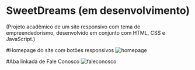 # SweetDreams (em desenvolvimento)

(Projeto acadêmico de um site responsivo com tema de empreendedorismo, desenvolvido em conjunto com HTML, CSS e JavaScript.)

#Homepage do site com botões responsivos
![homepage](https://github.com/user-attachments/assets/19092465-3a65-4a5f-b46c-2c66dedfcd4b)

#Aba linkada de Fale Conosco
![faleconosco](https://github.com/user-attachments/assets/753935f5-545e-4cd3-a5a5-28826fa9d5ef)
